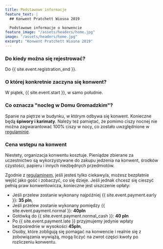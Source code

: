```yaml
---
title: Podstawowe informacje
feature_text: |
  ## Konwent Pratchett Wiosna 2019

  Podstawowe informacje o konwencie
feature_image: "/assets/headers/home.jpg"
image: "/assets/headers/home.jpg"
excerpt: "Konwent Pratchett Wiosna 2019"
---
```


### Do kiedy można się rejestrować?

Do {{ site.event.registration_end }}.

### O której konkretnie zaczyna się konwent?

W piątek, {{ site.event.start }}, w samo południe.

### Co oznacza "nocleg w Domu Gromadzkim"?

Spanie na piętrze w budynku, w którym odbywa się konwent. Konieczne będą **śpiwory i karimaty**. Należy też pamiętać, że pomimo ciszy nocnej nie można zagwarantować 100% ciszy w nocy, co zostało uwzględnione w [regulaminie](/regulamin).

### Cena wstępu na konwent

Niestety, organizacja konwentu kosztuje. Pieniądze zbierane za uczestnictwo są wykorzystywane do zakupu jedzenia na konwent, środków czystości, papieru i innych niezbędnych przedmiotów.

Zgodnie z [regulaminem](/regulamin), jeśli jesteś tylko ciekawy/a, możesz bezpłatnie wejść jako gość i zobaczyć, co się dzieje. Jeśli jednak chcesz się cieszyć pełnią praw konwentowicza, konieczne jest uiszczenie opłaty:

* Jeśli przelew zostanie wykonany najpóźniej {{ site.event.payment.early }}: **35 pln**,
* Jeśli przelew zostanie wykonany pomiędzy {{ site.event.payment.normal }}: **40pln**
* Gotówką do {{ site.event.payment.normal_cash }}: **40 pln**
* Po {{ site.event.payment.late }} przyjmujemy jedynie wpłaty bezpośrednie w wysokości **45pln**,
* Osoby, które zobligują się pomagać na konwencie i realnie się z zobowiązania wywiążą, mogą liczyć na zwrot części kwoty po rozliczeniu konwentu.
